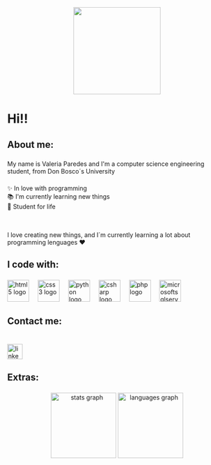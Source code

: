 <div align="center">
  <img height="200" src="https://res.cloudinary.com/dhotqeo6c/image/upload/v1745798862/github-header-image_2_ka5iq3.png"  />
</div>

###

<h1 align="left">Hi!!</h1>

###

<h2 align="left">About me:</h2>

###

<p align="left">My name is Valeria Paredes and I'm a computer science engineering student, from Don Bosco´s University</p>

###

<p align="left">✨ In love with programming<br>📚 I'm currently learning new things<br>🌵 Student for life</p><br><br>I love creating new things, and I´m currently learning a lot about programming lenguages ❤️</p>

###

<h2 align="left">I code with:</h2>

###

<div align="left">
  <img src="https://cdn.jsdelivr.net/gh/devicons/devicon/icons/html5/html5-original.svg" height="50" alt="html5 logo"  />
  <img width="12" />
  <img src="https://cdn.jsdelivr.net/gh/devicons/devicon/icons/css3/css3-original.svg" height="50" alt="css3 logo"  />
  <img width="12" />
  <img src="https://cdn.jsdelivr.net/gh/devicons/devicon/icons/python/python-original.svg" height="50" alt="python logo"  />
  <img width="12" />
  <img src="https://cdn.jsdelivr.net/gh/devicons/devicon/icons/csharp/csharp-original.svg" height="50" alt="csharp logo"  />
  <img width="12" />
  <img src="https://cdn.jsdelivr.net/gh/devicons/devicon/icons/php/php-original.svg" height="50" alt="php logo"  />
  <img width="12" />
  <img src="https://cdn.jsdelivr.net/gh/devicons/devicon/icons/microsoftsqlserver/microsoftsqlserver-plain-wordmark.svg" height="50" alt="microsoftsqlserver logo"  />
</div>

###

<h2 align="left">Contact me:</h2>

###

<br clear="both">

<div align="left">
  <a href="https://www.linkedin.com/in/valeria-liseth-paredes-lara-485411362/" target="_blank">
    <img src="https://img.shields.io/static/v1?message=LinkedIn&logo=linkedin&label=&color=0077B5&logoColor=white&labelColor=&style=for-the-badge" height="35" alt="linkedin logo"  />
  </a>
</div>

###

<h2 align="left">Extras:</h2>

###

<div align="center">
  <img src="https://github-readme-stats.vercel.app/api?username=Valulu81&hide_title=false&hide_rank=false&show_icons=true&include_all_commits=true&count_private=true&disable_animations=false&theme=radical&locale=en&hide_border=false" height="150" alt="stats graph"  />
  <img src="https://github-readme-stats.vercel.app/api/top-langs?username=Valulu81&locale=en&hide_title=false&layout=compact&card_width=320&langs_count=5&theme=radical&hide_border=false" height="150" alt="languages graph"  />
</div>

###
